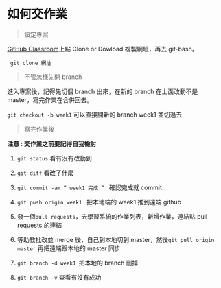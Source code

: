 # 如何交作業

> 設定專案

[GitHub Classroom](https://github.com/Lidemy/mentor-program-4th-sansan2811)上點 Clone or Dowload 複製網址，再去  git-bash。

` git clone 網址`


> 不管怎樣先開 branch  

進入專案後，記得先切個 branch 出來，在新的 branch 在上面改動不是 master，寫完作業在合併回去。

`git checkout -b week1` 可以直接開新的 branch week1 並切過去

> 寫完作業後 

**注意 : 交作業之前要記得自我檢討**

1. `git status` 看有沒有改動到

2.  `git diff` 看改了什麼

3. `git commit -am “ week1 完成 ” ` 確認完成就 commit

4. `git push origin week1 ` 把本地端的 week1 推到遠端 github

5. 發一個`pull requests`，去學習系統的作業列表，新增作業，連結貼 pull requests 的連結

6. 等助教批改並 merge 後，自己到本地切到 master，然後`git pull origin master` 再把遠端跟本地的 master 同步

7.  `git branch -d week1 `把本地的 branch 刪掉

8. `git branch -v` 查看有沒有成功